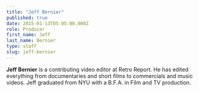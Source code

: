 ```yaml
---
title: "Jeff Bernier"
published: true
date: 2015-01-13T05:05:00.000Z
role: Producer
first_name: Jeff
last_name: Bernier
type: staff
slug: jeff-bernier
---
```


**Jeff Bernier** is a contributing video editor at Retro Report. He has edited everything from documentaries and short films to commercials and music videos. Jeff graduated from NYU with a B.F.A. in Film and TV production.

